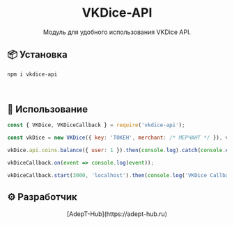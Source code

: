 <h1 align="center">VKDice-API</h1>

<div align="center">

Модуль для удобного использования VKDice API.

</div>

## 📦 Установка

```sh
npm i vkdice-api
```

<br/>

## 🚀 Использование

```js
const { VKDice, VKDiceCallback } = require('vkdice-api');

const vkDice = new VKDice({ key: 'ТОКЕН', merchant: /* МЕРЧАНТ */ }), vkDiceCallback = new VKDiceCallback(vkDice);

vkDice.api.coins.balance({ user: 1 }).then(console.log).catch(console.error);

vkDiceCallback.on(event => console.log(event));

vkDiceCallback.start(3000, 'localhost').then(console.log('VKDice Callback has been started.')).catch(console.error);
```

## ⚙ Разработчик

<div align="center">
  [AdepT-Hub](https://adept-hub.ru)
</div>
